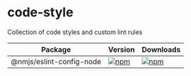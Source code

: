 # code-style
Collection of code styles and custom lint rules


Package | Version | Downloads 
------- | ------- | --------- 
@nmjs/eslint-config-node | [![npm](https://img.shields.io/npm/v/@nmjs/eslint-config-node.svg?style=flat-square)](https://github.com/nileshmali/code-style/tree/master/packages/eslint-config-node) | [![npm](https://img.shields.io/npm/dt/@nmjs/eslint-config-node.svg?style=flat-square)](https://github.com/nileshmali/code-style/tree/master/packages/eslint-config-node)